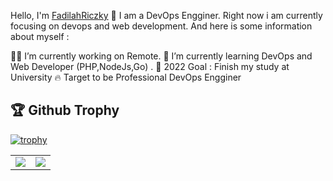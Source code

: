 Hello, I'm [FadilahRiczky](https://friczky.github.io) 👋
I am a DevOps Engginer. Right now i am currently focusing on devops and web development. And here is some information about myself :

👨‍💼 I’m currently working on Remote.
🌱 I’m currently learning DevOps and Web Developer (PHP,NodeJs,Go) .
🚀 2022 Goal : Finish my study at University
🔥 Target to be Professional DevOps Engginer



## 🏆 Github Trophy
[![trophy](https://github-profile-trophy.vercel.app/?username=friczky)](https://github-profile-trophy.vercel.app/?username=friczky)


<table>
  <tr>
    <td align="center" style="padding=0;width=50%;">
      <img align="center" style="padding=0;" src="https://github-readme-stats.vercel.app/api/?username=friczky&show_icons=true&hide_border=true&icon_color=C9F9D9&hide_title=true&count_private=true" />

  <td align="center" style="padding=0;width=70%;">
      <img align="center" style="padding=0;" src="https://github-readme-stats.quantumlytangled.vercel.app/api/top-langs/?username=friczky&layout=compact&show_icons=true&hide_border=true&icon_color=f0f0f000&count_private=true" />
    </td>
  </tr>
</table>
